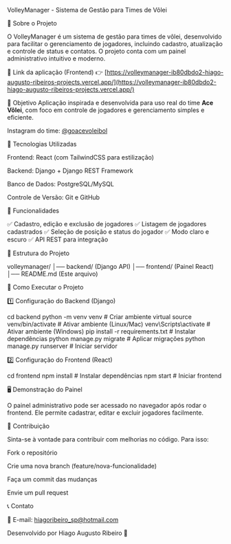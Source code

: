VolleyManager - Sistema de Gestão para Times de Vôlei

📌 Sobre o Projeto

O VolleyManager é um sistema de gestão para times de vôlei, desenvolvido para facilitar o gerenciamento de jogadores, incluindo cadastro, atualização e controle de status e contatos. O projeto conta com um painel administrativo intuitivo e moderno.

🔗 Link da aplicação (Frontend)
👉 [https://volleymanager-ib80dbdo2-hiago-augusto-ribeiros-projects.vercel.app/](https://volleymanager-ib80dbdo2-hiago-augusto-ribeiros-projects.vercel.app/)

🎯 Objetivo
Aplicação inspirada e desenvolvida para uso real do time **Ace Vôlei**, com foco em controle de jogadores e gerenciamento simples e eficiente.

Instagram do time: [@goacevoleibol](https://instagram.com/goacevoleibol)

🚀 Tecnologias Utilizadas

Frontend: React (com TailwindCSS para estilização)

Backend: Django + Django REST Framework

Banco de Dados: PostgreSQL/MySQL

Controle de Versão: Git e GitHub

🎯 Funcionalidades

✅ Cadastro, edição e exclusão de jogadores 
✅ Listagem de jogadores cadastrados 
✅ Seleção de posição e status do jogador 
✅ Modo claro e escuro 
✅ API REST para integração

📂 Estrutura do Projeto

volleymanager/
│── backend/ (Django API)
│── frontend/ (Painel React)
│── README.md (Este arquivo)

🔧 Como Executar o Projeto

1️⃣ Configuração do Backend (Django)

cd backend
python -m venv venv  # Criar ambiente virtual
source venv/bin/activate  # Ativar ambiente (Linux/Mac)
venv\Scripts\activate  # Ativar ambiente (Windows)
pip install -r requirements.txt  # Instalar dependências
python manage.py migrate  # Aplicar migrações
python manage.py runserver  # Iniciar servidor

2️⃣ Configuração do Frontend (React)

cd frontend
npm install  # Instalar dependências
npm start  # Iniciar frontend

🖥️ Demonstração do Painel

O painel administrativo pode ser acessado no navegador após rodar o frontend. Ele permite cadastrar, editar e excluir jogadores facilmente.

🤝 Contribuição

Sinta-se à vontade para contribuir com melhorias no código. Para isso:

Fork o repositório

Crie uma nova branch (feature/nova-funcionalidade)

Faça um commit das mudanças

Envie um pull request

📞 Contato

📧 E-mail: hiagoribeiro_sp@hotmail.com

Desenvolvido por Hiago Augusto Ribeiro 🚀

